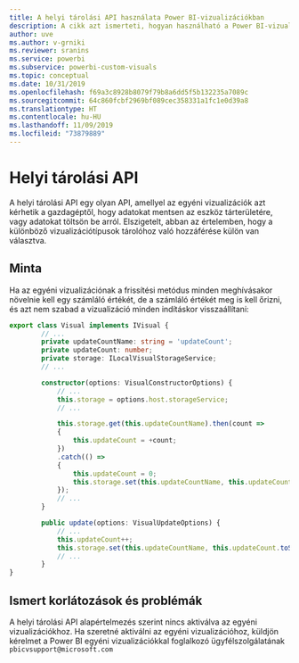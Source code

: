 ```yaml
---
title: A helyi tárolási API használata Power BI-vizualizációkban
description: A cikk azt ismerteti, hogyan használható a Power BI-vizualizációs API a böngésző helyi tárterületének eléréséhez
author: uve
ms.author: v-grniki
ms.reviewer: sranins
ms.service: powerbi
ms.subservice: powerbi-custom-visuals
ms.topic: conceptual
ms.date: 10/31/2019
ms.openlocfilehash: f69a3c8928b8079f79b8a6dd5f5b132235a7089c
ms.sourcegitcommit: 64c860fcbf2969bf089cec358331a1fc1e0d39a8
ms.translationtype: HT
ms.contentlocale: hu-HU
ms.lasthandoff: 11/09/2019
ms.locfileid: "73879889"
---
```

# <a name="local-storage-api"></a>Helyi tárolási API

A helyi tárolási API egy olyan API, amellyel az egyéni vizualizációk azt kérhetik a gazdagéptől, hogy adatokat mentsen az eszköz tárterületére, vagy adatokat töltsön be arról. Elszigetelt, abban az értelemben, hogy a különböző vizualizációtípusok tárolóhoz való hozzáférése külön van választva.

## <a name="sample"></a>Minta

Ha az egyéni vizualizációnak a frissítési metódus minden meghívásakor növelnie kell egy számláló értékét, de a számláló értékét meg is kell őrizni, és azt nem szabad a vizualizáció minden indításkor visszaállítani:

```typescript
export class Visual implements IVisual {
        // ...
        private updateCountName: string = 'updateCount';
        private updateCount: number;
        private storage: ILocalVisualStorageService;
        // ...

        constructor(options: VisualConstructorOptions) {
            // ...
            this.storage = options.host.storageService;
            // ...

            this.storage.get(this.updateCountName).then(count =>
            {
                this.updateCount = +count;
            })
            .catch(() =>
            {
                this.updateCount = 0;
                this.storage.set(this.updateCountName, this.updateCount.toString());
            });
            // ...
        }

        public update(options: VisualUpdateOptions) {
            // ...
            this.updateCount++;
            this.storage.set(this.updateCountName, this.updateCount.toString());
            // ...
        }
}
```

## <a name="known-limitations-and-issues"></a>Ismert korlátozások és problémák

A helyi tárolási API alapértelmezés szerint nincs aktiválva az egyéni vizualizációkhoz. Ha szeretné aktiválni az egyéni vizualizációhoz, küldjön kérelmet a Power BI egyéni vizualizációkkal foglalkozó ügyfélszolgálatának `pbicvsupport@microsoft.com`
